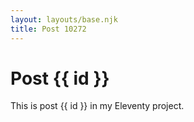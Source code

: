 ```yaml
---
layout: layouts/base.njk
title: Post 10272
---
```


# Post {{ id }}

This is post {{ id }} in my Eleventy project.
